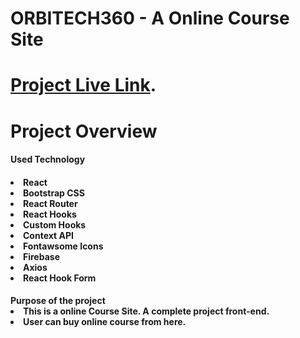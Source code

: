 <h1>ORBITECH360 - A Online Course Site<h1>

[Project Live Link](https://quirky-minsky-8ca914.netlify.app/).

# Project Overview

<h4>Used Technology<h4>

<li>React
<li>Bootstrap CSS
<li>React Router
<li>React Hooks
<li>Custom Hooks
<li>Context API
<li>Fontawsome Icons
<li>Firebase
<li>Axios
<li>React Hook Form

<br />

<h4>Purpose of the project

<li>This is a online Course Site. A complete project front-end.
<li>User can buy online course from here.
